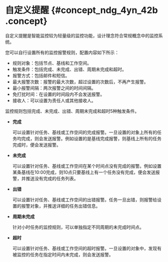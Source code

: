 # 自定义提醒 {#concept_ndg_4yn_42b .concept}

自定义提醒是智能监控较为轻量级的监控功能，设计理念符合常规概念中的监控系统。

您可以自行设置所有的监控报警规则，配置内容如下所示：

-   规则对象：包括节点、基线和工作空间。
-   触发条件：包括完成、未完成、出错、周期未完成和超时。
-   报警方式：包括邮件和短信。
-   最大报警次数：报警的最大次数，超过设置的次数后，不再产生报警。
-   最小报警间隔：两次报警之间的时间间隔。
-   免打扰时间：在设置的时间段内不会发送报警。
-   接收人：可以设置为责任人或其他接收人。

监控规则包括完成、未完成、出错、周期未完成和超时5种触发条件。

-   **完成** 

    可以设置针对任务、基线或工作空间的完成报警。一旦设置的对象上所有的任务均完成，则会发送报警。例如设置的是基线完成报警，则基线上所有的任务完成时，便会发送报警。

-   **未完成** 

    可以设置针对任务、基线或工作空间在某个时间点没有完成的报警。例如设置某条基线在10:00完成，则10点只要基线上有一个任务没有完成，便会发送报警，并推送没有完成的任务列表。

-   **出错** 

    可以设置针对任务、基线或工作空间的出错报警。任务一旦出错，则报警给设置的报警对象，并推送详细的任务出错信息。

-   **周期未完成** 

    针对小时任务的监控规则，可以单独指定不同周期的未完成时间点。

-   **超时** 

    可以设置针对任务、基线或工作空间的超时报警。一旦设置的对象中，发现有被监控的任务在指定时间内未完成，则会发送报警。


